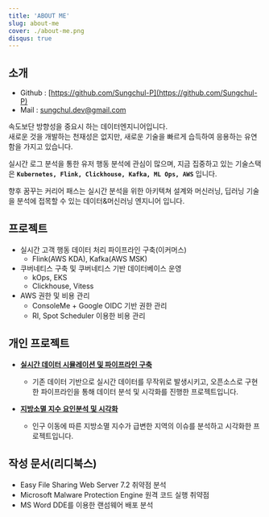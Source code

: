 ```yaml
---
title: 'ABOUT ME'
slug: about-me
cover: ./about-me.png
disqus: true
---
```


## 소개

- Github : [https://github.com/Sungchul-P](https://github.com/Sungchul-P)
- Mail : sungchul.dev@gmail.com

속도보단 방향성을 중요시 하는 데이터엔지니어입니다.  
새로운 것을 개발하는 천재성은 없지만, 새로운 기술을 빠르게 습득하여 응용하는 유연함을 가지고 있습니다.

실시간 로그 분석을 통한 유저 행동 분석에 관심이 많으며, 지금 집중하고 있는 기술스택은 **`Kubernetes, Flink, Clickhouse, Kafka, ML Ops, AWS`** 입니다.

향후 꿈꾸는 커리어 패스는 실시간 분석을 위한 아키텍쳐 설계와 머신러닝, 딥러닝 기술을 분석에 접목할 수 있는 데이터&머신러닝 엔지니어 입니다.

## 프로젝트

- 실시간 고객 행동 데이터 처리 파이프라인 구축(이커머스)
  - Flink(AWS KDA), Kafka(AWS MSK)
- 쿠버네티스 구축 및 쿠버네티스 기반 데이터베이스 운영
  - kOps, EKS
  - Clickhouse, Vitess
- AWS 권한 및 비용 관리
  - ConsoleMe + Google OIDC 기반 권한 관리
  - RI, Spot Scheduler 이용한 비용 관리

## 개인 프로젝트

- [**실시간 데이터 시뮬레이션 및 파이프라인 구축**](https://github.com/Sungchul-P/final_pipeline_docker)

  - 기존 데이터 기반으로 실시간 데이터를 무작위로 발생시키고, 오픈소스로 구현한 파이프라인을 통해 데이터 분석 및 시각화를 진행한 프로젝트입니다.

* [**지방소멸 지수 요인분석 및 시각화**](https://github.com/Sungchul-P/local_extinction)

  - 인구 이동에 따른 지방소멸 지수가 급변한 지역의 이슈를 분석하고 시각화한 프로젝트입니다.

## 작성 문서(리디북스)

- Easy File Sharing Web Server 7.2 취약점 분석
- Microsoft Malware Protection Engine 원격 코드 실행 취약점
- MS Word DDE를 이용한 랜섬웨어 배포 분석
